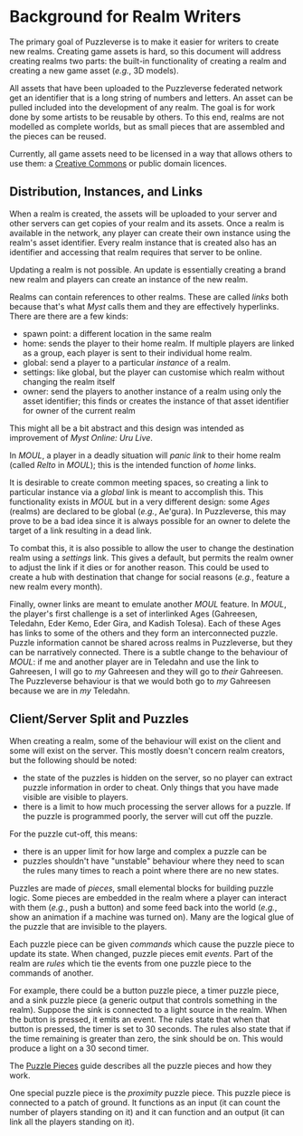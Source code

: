 # Background for Realm Writers
The primary goal of Puzzleverse is to make it easier for writers to create new
realms. Creating game assets is hard, so this document will address creating
realms two parts: the built-in functionality of creating a realm and creating a
new game asset (_e.g._, 3D models).

All assets that have been uploaded to the Puzzleverse federated network get an
identifier that is a long string of numbers and letters. An asset can be pulled
included into the development of any realm. The goal is for work done by some
artists to be reusable by others. To this end, realms are not modelled as
complete worlds, but as small pieces that are assembled and the pieces can be
reused.

Currently, all game assets need to be licensed in a way that allows others to
use them: a [Creative Commons](https://creativecommons.org/) or public domain
licences.

## Distribution, Instances, and Links
When a realm is created, the assets will be uploaded to your server and other
servers can get copies of your realm and its assets. Once a realm is available
in the network, any player can create their own instance using the realm's
asset identifier. Every realm instance that is created also has an identifier
and accessing that realm requires that server to be online.

Updating a realm is not possible. An update is essentially creating a brand new
realm and players can create an instance of the new realm.

Realms can contain references to other realms. These are called _links_ both
because that's what _Myst_ calls them and they are effectively hyperlinks.
There are there are a few kinds:

- spawn point: a different location in the same realm
- home: sends the player to their home realm. If multiple players are linked as a group, each player is sent to their individual home realm.
- global: send a player to a particular _instance_ of a realm.
- settings: like global, but the player can customise which realm without changing the realm itself
- owner: send the players to another instance of a realm using only the asset identifier; this finds or creates the instance of that asset identifier for owner of the current realm

This might all be a bit abstract and this design was intended as improvement of
_Myst Online: Uru Live_.

In _MOUL_, a player in a deadly situation will _panic link_ to their home realm
(called _Relto_ in _MOUL_); this is the intended function of _home_ links.

It is desirable to create common meeting spaces, so creating a link to
particular instance via a _global_ link is meant to accomplish this. This
functionality exists in _MOUL_ but in a very different design: some _Ages_
(realms) are declared to be global (_e.g._, Ae'gura). In Puzzleverse, this may
prove to be a bad idea since it is always possible for an owner to delete the
target of a link resulting in a dead link.

To combat this, it is also possible to allow the user to change the destination
realm using a _settings_ link. This gives a default, but permits the realm
owner to adjust the link if it dies or for another reason. This could be used
to create a hub with destination that change for social reasons (_e.g._,
feature a new realm every month).

Finally, owner links are meant to emulate another _MOUL_ feature. In _MOUL_,
the player's first challenge is a set of interlinked Ages (Gahreesen, Teledahn,
Eder Kemo, Eder Gira, and Kadish Tolesa). Each of these Ages has links to some
of the others and they form an interconnected puzzle. Puzzle information cannot
be shared across realms in Puzzleverse, but they can be narratively connected.
There is a subtle change to the behaviour of _MOUL_: if me and another player
are in Teledahn and use the link to Gahreesen, I will go to _my_ Gahreesen and
they will go to _their_ Gahreesen. The Puzzleverse behaviour is that we would
both go to _my_ Gahreesen because we are in _my_ Teledahn.

## Client/Server Split and Puzzles
When creating a realm, some of the behaviour will exist on the client and some
will exist on the server. This mostly doesn't concern realm creators, but the
following should be noted:

- the state of the puzzles is hidden on the server, so no player can extract puzzle information in order to cheat. Only things that you have made visible are visible to players.
- there is a limit to how much processing the server allows for a puzzle. If the puzzle is programmed poorly, the server will cut off the puzzle.

For the puzzle cut-off, this means:

- there is an upper limit for how large and complex a puzzle can be
- puzzles shouldn't have "unstable" behaviour where they need to scan the rules many times to reach a point where there are no new states.

Puzzles are made of _pieces_, small elemental blocks for building puzzle logic.
Some pieces are embedded in the realm where a player can interact with them
(_e.g._, push a button) and some feed back into the world (_e.g._, show an
animation if a machine was turned on). Many are the logical glue of the puzzle
that are invisible to the players.

Each puzzle piece can be given _commands_ which cause the puzzle piece to
update its state. When changed, puzzle pieces emit _events_. Part of the realm
are _rules_ which tie the events from one puzzle piece to the commands of
another.

For example, there could be a button puzzle piece, a timer puzzle piece, and a
sink puzzle piece (a generic output that controls something in the realm).
Suppose the sink is connected to a light source in the realm. When the button
is pressed, it emits an event. The rules state that when that button is
pressed, the timer is set to 30 seconds. The rules also state that if the time
remaining is greater than zero, the sink should be on. This would produce a
light on a 30 second timer.

The [Puzzle Pieces](puzzle-pieces.md) guide describes all the puzzle pieces and
how they work.

One special puzzle piece is the _proximity_ puzzle piece. This puzzle piece is
connected to a patch of ground. It functions as an input (it can count the
number of players standing on it) and it can function and an output (it can
link all the players standing on it). 
